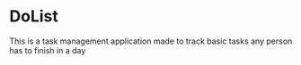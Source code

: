 # DoList
This is a task management application made to track basic tasks any person has to finish in a day
